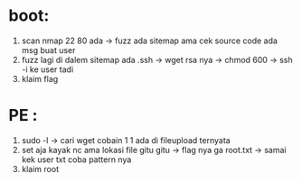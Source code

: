 # boot:
1. scan nmap 22 80 ada -> fuzz ada sitemap ama cek source code ada msg buat user
2. fuzz lagi di dalem sitemap ada .ssh -> wget rsa nya -> chmod 600 -> ssh -i ke user tadi
3. klaim flag

# PE :
1. sudo -l -> cari wget cobain 1 1 ada di fileupload ternyata 
2. set aja kayak nc ama lokasi file gitu gitu -> flag nya ga root.txt -> samai kek user txt coba pattern nya
3. klaim root
